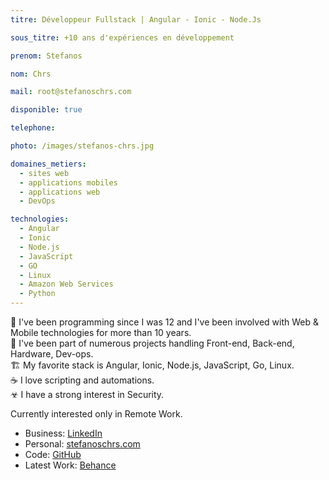 ```yaml
---
titre: Développeur Fullstack | Angular - Ionic - Node.Js

sous_titre: +10 ans d'expériences en développement

prenom: Stefanos

nom: Chrs

mail: root@stefanoschrs.com

disponible: true

telephone:

photo: /images/stefanos-chrs.jpg

domaines_metiers:
  - sites web
  - applications mobiles
  - applications web
  - DevOps

technologies:
  - Angular
  - Ionic
  - Node.js
  - JavaScript
  - GO
  - Linux
  - Amazon Web Services
  - Python
---
```

  
👶 I've been programming since I was 12 and I've been involved with Web & Mobile technologies for more than 10 years.  
🔨 I've been part of numerous projects handling Front-end, Back-end, Hardware, Dev-ops.  
🏗 My favorite stack is Angular, Ionic, Node.js, JavaScript, Go, Linux.  
☕ I love scripting and automations.  
☣ I have a strong interest in Security.  
  
Currently interested only in Remote Work.  
  
- Business:    [LinkedIn](https://www.linkedin.com/in/stefanoschrs/)  
- Personal:    [stefanoschrs.com](https://stefanoschrs.com)  
- Code:        [GitHub](https://github.com/stefanoschrs)  
- Latest Work: [Behance](https://www.behance.net/stefanoschrs)  
